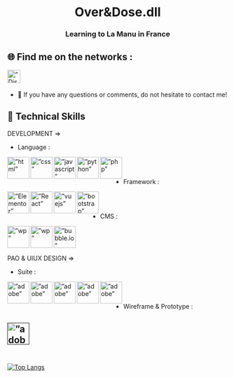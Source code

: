 <div align="center">
<h1>Over&Dose.dll</h1>
<h3>Learning to La Manu in France</h3>
</div>

## 🌐 Find me on the networks :

<a href="Over&Dose.dll#7499"> <img align="left" src="https://user-images.githubusercontent.com/94568519/222078163-110c4a67-9bcd-48df-8822-e65f8edf868d.png" alt=”Discord” height ="30px" width ="30px"/></a>
</br></br>
- 💬 If you have any questions or comments, do not hesitate to contact me!

## 🌱 Technical Skills
DEVELOPMENT =>
- Language :

<a href="https://developer.mozilla.org/fr/docs/Web/HTML"> <img align="left" src="https://hectordll.github.io/CV-Numerique/assets/img/icon/html5.png" alt=”html” height ="50px" width ="50px"/></a>

<a href="https://developer.mozilla.org/fr/docs/Web/CSS/@document"> <img align="left" src="https://hectordll.github.io/CV-Numerique/assets/img/icon/css3.png" alt=”css” height ="50px" width ="50px"/></a>

<a href="https://developer.mozilla.org/fr/docs/Web/JavaScript"> <img align="left" src="https://hectordll.github.io/CV-Numerique/assets/img/icon/javascript.png" alt=”javascript” height ="50px" width ="50px"/></a>

<a href="https://docs.python.org/3/"> <img align="left" src="https://hectordll.github.io/CV-Numerique/assets/img/icon/python.png" alt=”python” height ="50px" width ="50px"/></a>

<a href="https://www.php.net/docs.php"> <img align="left" src="https://hectordll.github.io/CV-Numerique/assets/img/icon/php.png" alt=”php” height ="50px" width ="50px"/></a>
</br></br>
- Framework :

<a href="https://elementor.com/"> <img align="left" src="https://hectordll.github.io/CV-Numerique/assets/img/icon/elementor.png" alt=”Elementor” height ="50px" width ="50px"/></a>

<a href="https://fr.react.dev/"> <img align="left" src="https://hectordll.github.io/CV-Numerique/assets/img/icon/react.png" alt=”React” height ="50px" width ="50px"/></a>

<a href="https://vuejs.org/"> <img align="left" src="https://hectordll.github.io/CV-Numerique/assets/img/icon/vuejs.png" alt=”vuejs” height ="50px" width ="50px"/></a>

<a href="https://getbootstrap.com/"> <img align="left" src="https://user-images.githubusercontent.com/94568519/221997148-9143e0d2-42ea-4360-a5de-f19906afdf52.png" alt=”bootstrap” height ="50px" width ="50px"/></a>
</br></br>
- CMS :

<a href="https://www.odoo.com"> <img align="left" src="https://hectordll.github.io/CV-Numerique/assets/img/icon/odoo.png" alt=”wp” height ="50px" width ="50px"/></a>

<a href="https://wordpress.com/"> <img align="left" src="https://hectordll.github.io/CV-Numerique/assets/img/icon/wordpress.png" alt=”wp” height ="50px" width ="50px"/></a>

<a href="https://bubble.io/"> <img align="left" src="https://hectordll.github.io/CV-Numerique/assets/img/icon/bubbleio.png" alt=”bubble.io” height ="50px" width ="50px"/></a>
</br></br></br>

PAO & UIUX DESIGN =>
- Suite :

<a href="https://www.adobe.com/"> <img align="left" src="https://hectordll.github.io/CV-Numerique/assets/img/icon/ai.png" alt=”adobe” height ="50px" width ="50px"/></a>

<a href="https://www.adobe.com/"> <img align="left" src="https://hectordll.github.io/CV-Numerique/assets/img/icon/photoshop.png" alt=”adobe” height ="50px" width ="50px"/></a>

<a href="https://www.adobe.com/"> <img align="left" src="https://hectordll.github.io/CV-Numerique/assets/img/icon/pr.png" alt=”adobe” height ="50px" width ="50px"/></a>

<a href="https://www.adobe.com/"> <img align="left" src="https://hectordll.github.io/CV-Numerique/assets/img/icon/xd.png" alt=”adobe” height ="50px" width ="50px"/></a>

<a href="https://www.adobe.com/"> <img align="left" src="https://hectordll.github.io/CV-Numerique/assets/img/icon/id.png" alt=”adobe” height ="50px" width ="50px"/></a>

</br></br>
- Wireframe & Prototype :

<a href=""> <img align="left" src="https://hectordll.github.io/CV-Numerique/assets/img/icon/figma.png" alt=”adobe” height ="50px" width ="50px"/></a>
</br></br></br>
-
[![Top Langs](https://github-readme-stats.vercel.app/api/top-langs/?username=hectordll&layout=compact)](https://github.com/hectordll)
